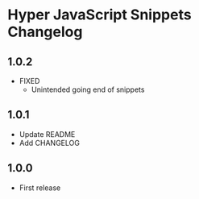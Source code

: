 # Hyper JavaScript Snippets Changelog

## 1.0.2

* FIXED
  * Unintended going end of snippets

## 1.0.1

* Update README
* Add CHANGELOG

## 1.0.0

* First release
